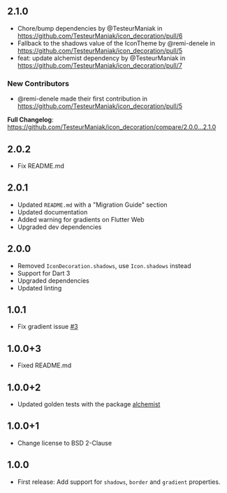 ## 2.1.0

* Chore/bump dependencies by @TesteurManiak in https://github.com/TesteurManiak/icon_decoration/pull/6
* Fallback to the shadows value of the IconTheme by @remi-denele in https://github.com/TesteurManiak/icon_decoration/pull/5
* feat: update alchemist dependency by @TesteurManiak in https://github.com/TesteurManiak/icon_decoration/pull/7

### New Contributors
* @remi-denele made their first contribution in https://github.com/TesteurManiak/icon_decoration/pull/5

**Full Changelog**: https://github.com/TesteurManiak/icon_decoration/compare/2.0.0...2.1.0

## 2.0.2

* Fix README.md

## 2.0.1

* Updated `README.md` with a "Migration Guide" section
* Updated documentation
* Added warning for gradients on Flutter Web
* Upgraded dev dependencies

## 2.0.0

* Removed `IconDecoration.shadows`, use `Icon.shadows` instead
* Support for Dart 3
* Upgraded dependencies
* Updated linting

## 1.0.1

* Fix gradient issue [#3](https://github.com/TesteurManiak/icon_decoration/issues/3)

## 1.0.0+3

* Fixed README.md

## 1.0.0+2

* Updated golden tests with the package [alchemist](https://pub.dev/packages/alchemist)

## 1.0.0+1

* Change license to BSD 2-Clause

## 1.0.0

* First release: Add support for `shadows`,  `border` and `gradient` properties.
